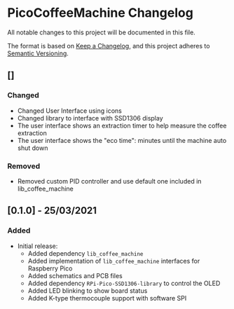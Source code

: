 # PicoCoffeeMachine Changelog
All notable changes to this project will be documented in this file.

The format is based on [Keep a Changelog](https://keepachangelog.com/en/1.0.0/),
and this project adheres to [Semantic Versioning](https://semver.org/spec/v2.0.0.html).

## []
### Changed
- Changed User Interface using icons
- Changed library to interface with SSD1306 display
- The user interface shows an extraction timer to help measure the coffee extraction
- The user interface shows the "eco time": minutes until the machine auto shut down

### Removed
- Removed custom PID controller and use default one included in lib_coffee_machine

## [0.1.0] - 25/03/2021
### Added
- Initial release:
  - Added dependency `lib_coffee_machine`
  - Added implementation of `lib_coffee_machine` interfaces for Raspberry Pico
  - Added schematics and PCB files
  - Added dependency `RPi-Pico-SSD1306-library` to control the OLED
  - Added LED blinking to show board status
  - Added K-type thermocouple support with software SPI
